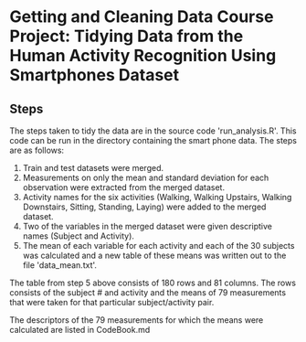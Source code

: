 Getting and Cleaning Data Course Project: Tidying Data from the Human Activity Recognition Using Smartphones Dataset
========================================


Steps
-----
The steps taken to tidy the data are in the source code 'run_analysis.R'. This code can be run in the directory containing the smart phone data. The steps are as follows:
 1. Train and test datasets were merged.
 2. Measurements on only the mean and standard deviation for each observation were extracted from the merged dataset.
 3. Activity names for the six activities (Walking, Walking Upstairs, Walking Downstairs, Sitting, Standing, Laying) were added to the merged dataset.
 4. Two of the variables in the merged dataset were given descriptive names (Subject and Activity).
 5. The mean of each variable for each activity and each of the 30 subjects was calculated and a new table of these means was written out to the file 'data_mean.txt'.

The table from step 5 above consists of 180 rows and 81 columns. The rows consists of the subject # and activity and the means of 79 measurements that were taken for that particular subject/activity pair.

The descriptors of the 79 measurements for which the means were calculated are listed in CodeBook.md
